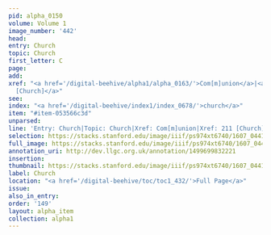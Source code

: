 ```yaml
---
pid: alpha_0150
volume: Volume 1
image_number: '442'
head:
entry: Church
topic: Church
first_letter: C
page:
add:
xref: "<a href='/digital-beehive/alpha1/alpha_0163/'>Com[m]union</a>|<a href='/digital-beehive/num1/num_0223/'>211
  [Church]</a>"
see:
index: "<a href='/digital-beehive/index1/index_0678/'>church</a>"
item: "#item-053566c3d"
unparsed:
line: 'Entry: Church|Topic: Church|Xref: Com[m]union|Xref: 211 [Church]|Index: church|#item-053566c3d'
selection: https://stacks.stanford.edu/image/iiif/ps974xt6740/1607_0441/823,1282,3030,847/full/0/default.jpg
full_image: https://stacks.stanford.edu/image/iiif/ps974xt6740/1607_0441/full/full/0/default.jpg
annotation_uri: http://dev.llgc.org.uk/annotation/1499699832221
insertion:
thumbnail: https://stacks.stanford.edu/image/iiif/ps974xt6740/1607_0441/823,1282,600,180/250,/0/default.jpg
label: Church
location: "<a href='/digital-beehive/toc/toc1_432/'>Full Page</a>"
issue:
also_in_entry:
order: '149'
layout: alpha_item
collection: alpha1
---
```

